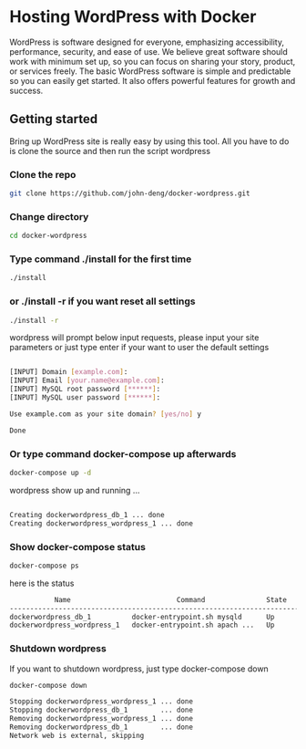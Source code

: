# Hosting WordPress with Docker

WordPress is software designed for everyone, emphasizing accessibility, performance, security, and ease of use. We believe great software should work with minimum set up, so you can focus on sharing your story, product, or services freely. The basic WordPress software is simple and predictable so you can easily get started. It also offers powerful features for growth and success.

## Getting started

Bring up WordPress site is really easy by using this tool. All you have to do is clone the source and then run the script wordpress

### Clone the repo

```bash
git clone https://github.com/john-deng/docker-wordpress.git
```

### Change directory

```bash
cd docker-wordpress
```

### Type command ./install for the first time

```bash
./install
```

### or ./install -r if you want reset all settings

```bash
./install -r
```

wordpress will prompt below input requests, please input your site parameters or just type enter if your want to user the default settings

```bash

[INPUT] Domain [example.com]:
[INPUT] Email [your.name@example.com]:
[INPUT] MySQL root password [******]:
[INPUT] MySQL user password [******]:

Use example.com as your site domain? [yes/no] y

Done

```

### Or type command docker-compose up afterwards

```bash
docker-compose up -d
```

wordpress show up and running ...

```bash

Creating dockerwordpress_db_1 ... done
Creating dockerwordpress_wordpress_1 ... done

```

### Show docker-compose status

```bash
docker-compose ps
```

here is the status

```bash
           Name                          Command               State           Ports
--------------------------------------------------------------------------------------------
dockerwordpress_db_1          docker-entrypoint.sh mysqld      Up      3306/tcp
dockerwordpress_wordpress_1   docker-entrypoint.sh apach ...   Up      0.0.0.0:32823->80/tcp

```

### Shutdown wordpress

If you want to shutdown wordpress, just type docker-compose down

```bash
docker-compose down
```

```bash
Stopping dockerwordpress_wordpress_1 ... done
Stopping dockerwordpress_db_1        ... done
Removing dockerwordpress_wordpress_1 ... done
Removing dockerwordpress_db_1        ... done
Network web is external, skipping

```